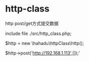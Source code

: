 # http-class
http post/get方式提交数据


include file ./src/http_class.php;

$http = new \hahadu\httpClass\http();

$http->post('http://192.168.1.113',[]);’
